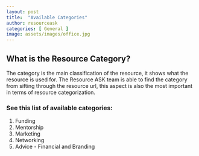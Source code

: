 ```yaml
---
layout: post
title:  "Available Categories"
author: resourceask
categories: [ General ]
image: assets/images/office.jpg
---
```


## What is the Resource Category?
The category is the main classification of the resource, it shows what the resource is used for. The Resource ASK team is able to find the category from sifting through the resource url, this aspect is also the most important in terms of resource categorization.

### See this list of available categories:

1. Funding
2. Mentorship
3. Marketing
4. Networking
5. Advice -  Financial and Branding
